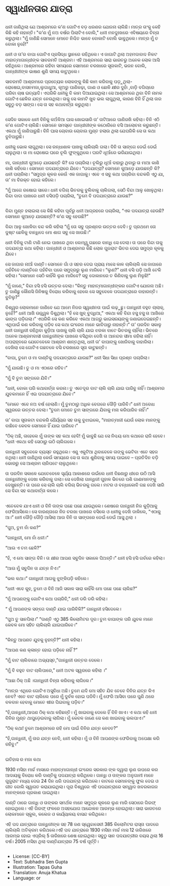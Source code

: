 # ସ୍ୱାଧୀନତାର ଯାତ୍ରା

##
ଧନୀ ଜାଣିଥିଲା ଯେ ଆଶ୍ରମରେ କ’ଣ ଗୋଟିଏ ବଡ଼ ଧରଣର ଯୋଜନା ଚାଲିଛି। ମାତ୍ର ତାଂକୁ କେହି କିଛି କହି ନାହାନ୍ତି। "କ’ଣ ମୁଁ ନଅ ବର୍ଷର ପିଲାଟିଏ ବୋଲି," ଧନୀ ମନଦୁଃଖରେ ଏବିଷୟରେ ଚିନ୍ତା କରୁଥିଲା। "ମୁଁ ଜାଣିଛି ସେମାନେ ମୋତେ ନିଶ୍ଚିତ ଭାବେ ବୋକାଟି ବୋଲି ଭାବୁଥିଲେ। ମାତ୍ର ମୁଁ ତ ବୋକା ନୁହେଁ!"

ଧନୀ ଓ ତା’ର ବାପା ଗୋଟିଏ ପ୍ରସିଦ୍ଧ ସ୍ଥାନରେ ରହିଥିଲେ। ଏ ଜାଗାଟି ଥିଲା ଅହମଦାବାଦ ନିକଟ ମାହାତ୍ମାଗାନ୍ଧୀଙ୍କ ସାବରମତି ଆଶ୍ରମ। ଏହି ଆଶ୍ରମରେ ସାରା ଭାରତରୁ ଅନେକ ଲୋକ ଆସି ରହିଥିଲେ। ଆଶ୍ରମରେ ରହିବା ସମୟରେ ସୋମାନେ ଚରଖାରେ ସୂତାକାଟି, ଭଜନ ବୋଲି, ଗାନ୍ଧୀଜୀଙ୍କ ଭାଷଣ ଶୁଣି ସମୟ କାଟୁଥିଲେ।

ସାବରମତି ଆଶ୍ରମରେ ପ୍ରତ୍ୟେକ ଲୋକଙ୍କୁ କିଛି କାମ କରିବାକୁ ପଡ଼ୁଥିଲା- ରୋଷେଇ,ବାସନମଜା,ଲୁଗାଧୁଆ, କୂଅରୁ ପାଣିକଢ଼ା, ଗାଈ ଓ ଛୋଳି କ୍ଷୀର ଦୁହାଁ ,ବାଡ଼ି ବଗିଚାରେ ପରିବା ଚାଷ ଇତ୍ୟାଦି। ଏପରିକି ଧନୀକୁ ବି କାମ ଦିଆଯାଇଥିଲା। ସେ ଆଶ୍ରମରେ ଥିବା ବିନି ନାମକ ଗୋଟିଏ ଛେଳିର ଯତ୍ନ ନେଉଥିଲା। ତାକୁ ସେ କାମଟି ଖୁବ ଭଲ ଲାଗୁଥିଲା, କାରଣ ବିନି ହିଁ ଥିଲା ତାର ସବୁଠୁ ବଡ଼ ସାଙ୍ଗ। ସେ ତା ସହ କଥାବାର୍ତ୍ତା କରୁଥିଲା।

##
ସେଦିନ ସକାଳେ ଧନୀ ବିନିକୁ କଅଁଳିଆ ଘାସ ଖୋଇସାରି ତା’ ତାଟିଆରେ ପାଣିରଖି କହିଲା। ବିନି ଏଠି କ’ଣ ଗୋଟିଏ ଚାଲିଛି। ସେମାନେ ସମସ୍ତେ ଗାନ୍ଧୀଜୀଙ୍କ କଠୋରିରେ ବସି ଆଲୋଚନା କରୁଛନ୍ତି। ଏକଥା ମୁଁ ଜାଣିପାରୁଛି। ବିନି ଘାସ ଚୋବାଉ ଚୋବାଉ ମୁଣ୍ତ ହଲାଉ ଥିଲା ଯେପରିକି ସେ ତା କଥା ବୁଝିପାରୁଛି।

ଧନୀକୁ ଭୋକ ଲାଗୁଥିଲା। ସେ ରନ୍ଧାଶାଳ ପାଖକୁ ଚାଲିଚାଲି ଗଲା। ବିନି ତା ସାଙ୍ଗେ ଡେଇଁ ଡେଇଁ ଚାଲୁଥିଲା। ତା ମା ରୋଷେଇ ଘରେ ଚୂଲି ଫୁଙ୍କୁଥିଲେ। ଘରଟି ଧୂଆଁରେ ଭରିଯାଇଥିଲା।

ମା, ଗାନ୍ଧୀଜୀ କୁଆଡ଼େ ଯାଉଛନ୍ତି କି? ସେ ପଚାରିଲା। ଚୂଲିରୁ ଧୂଆଁ ବାହାରୁ ଥିବାରୁ ତା ମାଆ କାଶି କାଶି କହିଲେ। ସେମାନେ ପଦଯାତ୍ରାରେ ଯିବେ। “ପଦଯାତ୍ରା? ସେମାନେ କୁଆଡ଼େ ଯାଉଛନ୍ତି କି? ଧନୀ ପଚାରିଲା। “ସମୁଦ୍ର କୂଳର କେଉଁ ଏକ ଜାଗାକୁ। ଏବେ ଏ ସବୁ କଥା ପଚାରିବା ବନ୍ଦକରି ଏଠୁ ଯା, ତା’ ମା ବିରକ୍ତ ହୋଇ କହିଲେ।

“ମୁଁ ଆଗେ ରଷୋଇ ସାରେ। ଧନୀ ବଗିଚା ଭିତରକୁ ବୁଲିବାକୁ ଚାଲିଗଲା, ସେଠି ବିନ୍ଦା ଆଳୁ ଖୋଳୁଥିଲା। ବିନ୍ଦା ଦାଦା ପାଖରେ ଧନୀ ବସିପଡ଼ି ପଚାରିଲା, “ତୁମେ ବି ପଦଯାତ୍ରାରେ ଯାଉଛ?”

##
ବିନ୍ଦା ମୁଣ୍ତ ହଲାଇଲା ସେ କିଛି କହିବା ପୂର୍ବରୁ ଧନୀ ଆଗ୍ରହରେ ପଚାରିଲା, “ଏକ ପଦଯାତ୍ରା ହେଉଛି? ସେମାନେ କୁଆଡ଼େ ଯାଉଛନ୍ତି? କ’ଣ ସବୁ ହେଉଛି?”

ବିନ୍ଦା ଆଳୁ ଖୋଳିବା ବନ୍ଦ କରି କହିଲା “ମୁଁ ତୋ ସବୁ ପ୍ରଶ୍ନର ଉତ୍ତର ଦେବି। ତୁ ପ୍ରଥମେ ତୋ ଦୁଷ୍ଟ ଛେଳିକୁ ବାନ୍ଧିଦେ ମୋ ଶାଗ ସବୁ ସେ ଖାଉଛି।‍”

ଧନୀ ବିନିକୁ ଟାଣି ଟାଣି ନେଇ ପାଖରେ ଥିବା ଲେମ୍ୱୁ ଗଛରେ ବାନ୍ଧି ସେ ଦେଲା। ତା ପରେ ବିନ୍ଦା ତାକୁ ପଦଯାତ୍ରା କଥା କହିଲା। ଗାନ୍ଧୀଜୀ ଓ ଆଶ୍ରମର କିଛି ଲୋକ ଗୁଜରାଟ ଭିତର ଦେଇ ସମୁଦ୍ର କୂଳକୁ ଯିବେ।

ସେ ଜାଗାର ନାଆଁ ଦାଣ୍ତି। ସେମାନେ ଗାଁ ଓ ସହର ଦେଇ ପ୍ରାୟ ମାସେ କାଳ ଚାଲିଚାଲି ସେ ଜାଗାରେ ପହଁଚିବେ।ଦାଣ୍ତିରେ ପହଁଚିବା ପରେ ସମୁଦ୍ରରୁ ଲୁଣ ମାରିବେ। “ଲୁଣ?” ଧନୀ ବସି ପଡ଼ି ଆଖି ଟେକି କହିଲା।‍ ”ସେମାନେ ସେଠି କାହିଁକି ଲୁଣ ମାରିବେ? ସବୁ ଦୋକାନରେ ତ କିଣିବାକୁ ଲୁଣ ମିଳୁଛି!”

“ମୁଁ ଜାଣେ,” ବିନ୍ଦା ହସି ହସି ଉତ୍ତର ଦେଲା।‍ “କିନ୍ତୁ ମାହାତ୍ମାଗାନ୍ଧୀଙ୍କର ଗୋଟିଏ ଯୋଜନା ଅଛି। ତୁ ଜାଣିଛୁ କୌଣସି ଜିନିଷକୁ ବିରୋଧ କରିବାକୁ ହେଲେ ସେ ସବୁବେଳେ ପଦଯାତ୍ରାରେ ବାହାରନ୍ତି। ବୁଝିଲୁ?”

ବିଶ୍ୱର ଲୋକମାନେ ଜାଣିବେ ଯେ ଆମେ ନିଜର ସ୍ୱାଧୀନତା ପାଇଁ ଲଢ଼ୁଛୁ।‍ ଗାନ୍ଧିଜୀ ବହୁତ ଚାଲାକ୍, ନୁହେଁ?” ଧନୀ ଆଖି ଉଜ୍ଜ୍ୱଳ ଦିଶୁଥିଲା। “ହଁ ସେ ଖୁବ୍ ବୁଦ୍ଧିଆ,” ଏକଥା କହି ବିନ୍ଦା ହସୁ ହସୁ ତା ଆଖିରେ ଭାଙ୍ଗ ପଡ଼ିଗଲା।‍” ଏପରିକି ସେ କଣ କରିବେ ଏକଥା ଆଗରୁ ଭାଇସରୟଙ୍କୁ ଜଣାଇଦେଇଛନ୍ତି। ଏଥିପାଇଁ କଣ କରିବାକୁ ପଡ଼ିବ ସେ କଥା ଇଂରେଜ ମାନେ ଭାବିପାରୁ ନାହାନ୍ତି।‍”
ତା’ ପରଦିନ ସକାଳୁ ଧନୀ ଗାନ୍ଧିଜୀ ରହିଥିବା କୁଡ଼ିଆ ପାଖକୁ ଚାଲି ଚାଲି ଯାଇ ଝରକା ବାଟେ ଭିତରକୁ ଚାହିଁଲା। ଭିତରେ ଅନେକ ଆଶ୍ରମବାସୀ ଗାନ୍ଧିଜୀଙ୍କ ପାଖରେ ବସିଥିବା ଦେଖି ତା ଆନନ୍ଦର ସୀମା ରହିଲା ନାହିଁ।
ଅପରାହ୍ନରେ ଯେତେବେଳେ ଆଶ୍ରମ ଶାନ୍ତଥିଲା, ଧନୀ ତା’ ବାପାଙ୍କୁ ଖୋଜିବାକୁ ବାହାରିଲା। ଦେଖିଲା ସେ ଗୋଟିଏ ଗଛତଳେ ବସି ଚରଖାରେ ସୂତା କାଟୁଛନ୍ତି।

“ବାପା, ତୁମେ ଓ ମା ଦାଣ୍ତିକୁ ପଦଯାତ୍ରାରେ ଯାଉଛ?” ଧନୀ ସିଧା ସିଧା ପ୍ରଶ୍ନ ପଚାରିଲା।

“ମୁଁ ଯାଉଛି। ତୁ ଓ ମା ଏଠାରେ ରହିବ।‍”

“ମୁଁ ବି ତୁମ ସଙ୍ଗରେ ଯିବି।‍”

“ଧନୀ, ବୋକା ପରି କଥାବାର୍ତ୍ତା କରନା। ତୁ ଏତେଦୂର ବାଟ ଚାଲି ଚାଲି ଯାଇ ପାରିବୁ ନାହିଁ। ଆଶ୍ରମର ଯୁବକମାନେ ହିଁ ଏଇ ପଦଯାତ୍ରାରେ ଯିବେ।‍”

“ମୋତେ ଏବେ ନଅ ବର୍ଷ ହେଲାଣି। ମୁଁ ତୁମଠାରୁ ଅଧିକ ବେଗରେ ଦୌଡ଼ି ପାରିବି।‍” ଧନୀ ଅବୋଧ ସ୍ୱରରେ ଉତ୍ତର ଦେଲା।‍ “ତୁମେ ମୋତେ ତୁମ ସାଙ୍ଗରେ ଯିବାକୁ ମନା କରିପାରିବ ନାହିଁ।‍”

ତା’ ବାପା ସୂତାକଟା ବନ୍ଦକରି ଧୈର୍ଯ୍ୟର ସହ ତାକୁ ବୁଝାଇଲେ, “ମାହାତ୍ମାଜୀ ଯେଉଁ ଲୋକ ମାନଙ୍କୁ ବାଛିବେ କେବଳ ସେମାନେ ହିଁ ଯାଇ ପାରିବେ।‍”

“ଠିକ୍ ଅଛି, ତାହେଲେ ମୁଁ ତାଙ୍କ ସହ କଥା ହେବି! ମୁଁ ଭାବୁଛି ଯେ ସେ ନିଶ୍ଚୟ ମୋ କଥାରେ ରାଜି ହେବେ। “ଧନୀ ଏକଥା କହି ସେଠାରୁ ଉଠି ଚାଲିଗଲେ।

ଗାନ୍ଧିଜୀ ସବୁବେଳେ ବ୍ୟସ୍ତ ରହୁଥିଲେ। ଏଣୁ ଏକୁଟିଆ ଥିବାବେଳେ ତାଙ୍କୁ ଭେଟିବା ଏତେ ସହଜ ନଥିଲା। ଧନୀ ଜାଣିଥିଲା କେଉଁ ସମୟରେ ସେ ତା କଥା ଶୁଣିବାକୁ ସମୟ ପାଇବେ – ପ୍ରତିଦିନ ବଡ଼ି ଭୋରରୁ ସେ ଆଶ୍ରମ ଚାରିପଟେ ଚାଲୁଥିଲେ।

ତା ପରଦିନ ସକାଳେ ଯେତେବେଳେ ସୂର୍ଯ୍ୟ ଆକାଶରେ ଉଇଁଲେ ଧନୀ ବିଛଣାରୁ ଧୀରେ ଉଠି ଆସି ଗାନ୍ଧିଜୀଙ୍କୁ ଦେଖା କରିବାକୁ ଗଲା। ସେ ଦେଖିଲା ଗାନ୍ଧିଜୀ ଗୁହାଳ ଭିତରେ ପଶି ଗାଈମାନଙ୍କୁ ଦେଖୁଛନ୍ତି। ତା ପରେ ସେ ଚାଲି ଚାଲି ବଗିଚା ଭିତରକୁ ଗଲେ। ମଟର ଓ ବନ୍ଧାକୋବି ଗଛ ଦେଖି ସାରି ସେ ବିନ୍ଦା ସହ କଥାବାର୍ତ୍ତା କଲେ।

##
ଏତେବେଳ ଯାଏ ଧନୀ ଓ ବିନି ତାଙ୍କ ପଛେ ପଛେ ଯାଉଥିଲେ। ଶେଷରେ ଗାନ୍ଧିଜୀ ନିଜ କୁଡ଼ିଆକୁ ଫେରିଆସିଲେ। ସେ ବାରଣ୍ତାରେ ନିଜ ଚରଖା ପାଖରେ ବସିଲେ ଓ ଧନୀକୁ ଦେଖି ଡାକିଲେ, “ଏଠାକୁ ଆ।‍” ଧନୀ ଦୌଡ଼ି ଦୌଡ଼ି ଆସିଲା ଆଉ ବିନି ତା ସାଙ୍ଗରେ ଡେଇଁ ଡେଇଁ ଆସୁ ଥିଲା ।

“ପୁଅ, ତୁମ ନାଁ କଣ?”

“ଗାନ୍ଧିଜୀ, ମୋ ନାଁ ଧନୀ।‍”

“ଆଉ ଏ ତମ ଛେଳି?”

“ହଁ, ଏ ମୋ ସାଙ୍ଗ ବିନି। ତା କ୍ଷୀର ଆପଣ ସବୁଦିନ ସକାଳେ ପିଅନ୍ତି।‍” ଧନୀ ହସି ହସି ଗର୍ବରେ କହିଲା।

“ଆଉ ମୁଁ ସବୁଦିନ ତା ଯତ୍ନ ନିଏ।‍”

“ଭଲ କଥା।‍” ଗାନ୍ଧିଜୀ ଆଗକୁ ଝୁଙ୍କିପଡ଼ି କହିଲେ।

“ଧନୀ ଏବେ କୁହ, ତୁମେ ଓ ବିନି ଆଜି ସକାଳ ସାରା କାହିଁକି ମୋ ପଛେ ପଛେ ଚାଲିଛ?”

“ମୁଁ ଆପଣଙ୍କୁ ଗୋଟିଏ କଥା ପଚାରିବି,‍‍‍‍” ଧନୀ ଡରି ଡରି କହିଲା।

“ ମୁଁ ଆପଣଙ୍କ ସଙ୍ଗେ ଦାଣ୍ତି ଯାଇ ପାରିବିକି?” ଗାନ୍ଧିଜୀ ହସିଦେଲେ।

“ପୁଅ ତୁ ସାନପିଲା।‍”
“ଦାଣ୍ତି ଏଠୁ 385 କିଲୋମିଟର ଦୂର। ତୁମ ବାପାଙ୍କ ପରି
ଯୁବକ ମାନେ କେବଳ ମୋ ସହିତ ଚାଲିଚାଲି ଯାଇପାରିବେ।‍”

##
“କିନ୍ତୁ ଆପଣତ ଯୁବକୁ ନୁହନ୍ତି?” ଧନୀ କହିଲା।

“ଆପଣ କଣ କ୍ଳାନ୍ତ ହୋଇ ପଡ଼ିବେ ନାହିଁ ?”

“ମୁଁ ବାଟ ଚାଲିବାରେ ଅଭ୍ୟସ୍ତ,‍”‍ଗାନ୍ଧିଜୀ ଉତ୍ତର ଦେଲେ।

“ମୁଁ ବି ବହୁତ ବାଟ ଚାଲିପାରେ,” ଧନୀ ଅଟଳ ସ୍ୱରରେ କହିଲା ।‍”

“ଆଛା ଠିକ୍ ଅଛି ।ଗାନ୍ଧିଜୀ ଚିନ୍ତା କରିବାକୁ ଲାଗିଲେ।‍”

“ମାତ୍ର ଏଥିରେ ଗୋଟିଏ ଅସୁବିଧା ଅଛି। ତୁମେ ଯଦି ମୋ ସହିତ ଯିବ ତେବେ ବିନିର ଯତ୍ନ କିଏ ନେବ? ଏତେ ବାଟ ଚାଲିଲେ ପରେ ମୁଁ ଦୁର୍ବଳ ହୋଇ ପଡିବି। ମୁଁ ଫେରି ଆସିବା ପରେ ପୁଣି ଥରେ ବଳବାନ ହେବାକୁ ମୋତେ ଷୀର ପିଇବାକୁ ପଡ଼ିବ।‍”

“ହଁ,ଗାନ୍ଧିଜୀ,ଆପଣ ଠିକ୍ କଥା କହିଛନ୍ତି। ମୁଁ ଖାଇବାକୁ ଦେଲେ ହିଁ ବିନି ଖାଏ। ଏ କଥା କହି ଧନୀ ବିନିର ମୁଣ୍ତ ଥାପୁଡ଼େଇବାକୁ ଲାଗିଲା। ମୁଁ କେବଳ ଜାଣେ ସେ କଣ ଖାଇବାକୁ ଭଲପାଏ।‍”

“ଠିକ୍ କଥା! ତୁମେ ଆଶ୍ରମରେ ରହି ମୋ ପାଇଁ ବିନିର ଯତ୍ନ ନେବତ?”

“ହଁ,ଗାନ୍ଧିଜୀ, ମୁଁ ତାର ଯତ୍ନ ନେବି, ଧନୀ କହିଲା। ମୁଁ ଓ ବିନି ଆପଣଙ୍କ ଫେରିବାକୁ ଅପେକ୍ଷା କରି ରହିବୁ।‍”

##
ଇତିହାସ ର ମଜା କଥା

1930 ମସିହା ମାର୍ଚ୍ଚ ମାସରେ ମାହାତ୍ମାଗାନ୍ଧୀ ଇଂରେଜ ସରକାର ଙ୍କ ଦ୍ୱାରା ଲୁଣ ଉପରେ କର ଆଦାୟକୁ ବିରୋଧ କରି ଦାଣ୍ତିକୁ ପଦଯାତ୍ରା କରିଥିଲେ। ଗାନ୍ଧି ଓ ତାଙ୍କର ଅନୁଗାମୀ ମାନେ ଗୁଜୁରାଟ ମଧ୍ୟ ଦେଇ 24 ଦିନ ଧରି ପଦଯାତ୍ରା କରିଥଲେ। ବାଟରେ ସେମାନଙ୍କୁ ଫୁଲ ଦେଇ ଓ ଗୀତ ବୋଲି ସ୍ୱାଗତ କରାଯାଇଥିଲା। ପୂରା ବିଶ୍ୱରେ ଏହି ପଦଯାତ୍ରାରେ ସମ୍ୱାଦ ଖବରକାଗଜ ମାନଙ୍କରେ ପ୍ରକାଶ ପାଇଥିଲା।

ଦାଣ୍ତି ଠାରେ ଗାନ୍ଧି ଓ ତାଙ୍କର ସମର୍ଥକ ମାନେ ସମୁଦ୍ର କୂଳରେ ଲୁଣ ମାରି ସେଠାରେ ଗିରଫ୍ ହୋଇଥିଲେ। ଏହି ଗିରଫ୍ ଫଳରେ ଅସହଯୋଗ ଆନ୍ଦୋଳନ ଆରମ୍ଭ ହୋଇଥିଲା। ସାରା ଭାରତରେ ଲୋକମାନେ ସ୍କୁଲ, କଲେଜ ଓ କାର୍ଯ୍ୟାଳୟ ବାସନ୍ଦ କରିଥିଲେ।

ଏହି ପଦ ଯାତ୍ରାରେ ଗାନ୍ଧିଜୀଙ୍କ ସହ 78 ଜଣ ସ୍ୱେଚ୍ଚାସେବୀ 385 କିଲୋମିଟର ରାସ୍ତା ପାଦରେ ଚାଲିଚାଲି ଅତିକ୍ରମ କରିଥଲେ।ଏହି ପଦ ଯାତ୍ରାରେ 1930 ମସିହା ମାର୍ଚ୍ଚ ମାସ 12 ତାରିଖରେ ଆରମ୍ଭ ହୋଇ ଏପ୍ରିଲ୍ 5 ତାରିଖରେ ଶେଷ ହୋଇଥିଲା। ସବୁଠୁ ସାନ ପଦଯାତ୍ରୀର ବୟସ ଥିଲା 16 ବର୍ଷ। 2005 ମସିହା ଥିଲା ଦାଣ୍ତିଯାତ୍ରାର 75 ବର୍ଷ ପୂର୍ତ୍ତି।

##
* License: [CC-BY]
* Text: Subhadra Sen Gupta
* Illustration: Tapas Guha
* Translation: Anuja Khatua
* Language: or
